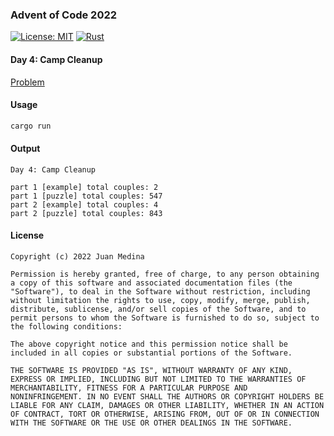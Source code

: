 ### Advent of Code 2022

[![License: MIT](https://img.shields.io/badge/License-MIT-yellow.svg?style=for-the-badge)](https://opensource.org/licenses/MIT)
[![Rust](https://img.shields.io/badge/rust-%23000000.svg?style=for-the-badge&logo=rust&logoColor=white)](https://www.rust-lang.org/)

#### Day 4: Camp Cleanup

[Problem](https://adventofcode.com/2022/day/4)

#### Usage 

```bash
cargo run
```

#### Output

```
Day 4: Camp Cleanup

part 1 [example] total couples: 2
part 1 [puzzle] total couples: 547
part 2 [example] total couples: 4
part 2 [puzzle] total couples: 843
```
#### License
```
Copyright (c) 2022 Juan Medina

Permission is hereby granted, free of charge, to any person obtaining
a copy of this software and associated documentation files (the
"Software"), to deal in the Software without restriction, including
without limitation the rights to use, copy, modify, merge, publish,
distribute, sublicense, and/or sell copies of the Software, and to
permit persons to whom the Software is furnished to do so, subject to
the following conditions:

The above copyright notice and this permission notice shall be
included in all copies or substantial portions of the Software.

THE SOFTWARE IS PROVIDED "AS IS", WITHOUT WARRANTY OF ANY KIND,
EXPRESS OR IMPLIED, INCLUDING BUT NOT LIMITED TO THE WARRANTIES OF
MERCHANTABILITY, FITNESS FOR A PARTICULAR PURPOSE AND
NONINFRINGEMENT. IN NO EVENT SHALL THE AUTHORS OR COPYRIGHT HOLDERS BE
LIABLE FOR ANY CLAIM, DAMAGES OR OTHER LIABILITY, WHETHER IN AN ACTION
OF CONTRACT, TORT OR OTHERWISE, ARISING FROM, OUT OF OR IN CONNECTION
WITH THE SOFTWARE OR THE USE OR OTHER DEALINGS IN THE SOFTWARE.
```
